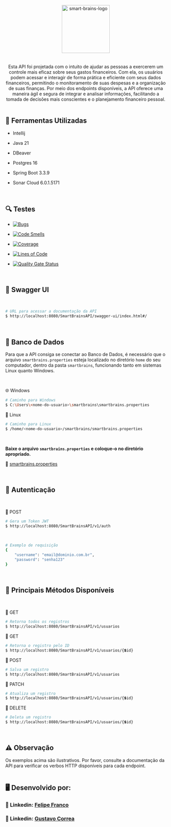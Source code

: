 <div align="center"> <br> 

  <img align="center" alt="smart-brains-logo" height="150" width="150" src="https://github.com/user-attachments/assets/a80a0c13-12d8-4255-ae61-768fa7d35b3e" />
</div> <br>  <br> 


<div align="center">
  Esta API foi projetada com o intuito de ajudar as pessoas a exercerem um controle mais eficaz sobre seus gastos financeiros. Com ela, os usuários podem acessar e interagir de forma prática e eficiente com seus dados financeiros, permitindo o        
  monitoramento de suas despesas e a organização de suas finanças. Por meio dos endpoints disponíveis, a API oferece uma maneira ágil e segura de integrar e analisar informações, facilitando a tomada de decisões mais conscientes e o planejamento     
  financeiro pessoal.
</div>


 <br> 


## 🚀 Ferramentas Utilizadas

* Intellij

* Java 21

* DBeaver

* Postgres 16

* Spring Boot 3.3.9

* Sonar Cloud 6.0.1.5171


 <br> 


## 🔍 Testes

* [![Bugs](https://sonarcloud.io/api/project_badges/measure?project=WiseFinances_SmartBrainsAPI&metric=bugs)](https://sonarcloud.io/summary/new_code?id=WiseFinances_SmartBrainsAPI)

* [![Code Smells](https://sonarcloud.io/api/project_badges/measure?project=WiseFinances_SmartBrainsAPI&metric=code_smells)](https://sonarcloud.io/summary/new_code?id=WiseFinances_SmartBrainsAPI)

* [![Coverage](https://sonarcloud.io/api/project_badges/measure?project=WiseFinances_SmartBrainsAPI&metric=coverage)](https://sonarcloud.io/summary/new_code?id=WiseFinances_SmartBrainsAPI)

* [![Lines of Code](https://sonarcloud.io/api/project_badges/measure?project=WiseFinances_SmartBrainsAPI&metric=ncloc)](https://sonarcloud.io/summary/new_code?id=WiseFinances_SmartBrainsAPI)
  
* [![Quality Gate Status](https://sonarcloud.io/api/project_badges/measure?project=WiseFinances_SmartBrainsAPI&metric=alert_status)](https://sonarcloud.io/summary/new_code?id=WiseFinances_SmartBrainsAPI)


 <br> 


## 📑 Swagger UI

<br>

```bash
# URL para acessar a documentação da API 
$ http://localhost:8080/SmartBrainsAPI/swagger-ui/index.html#/
```


<br>


## 🐘 Banco de Dados

Para que a API consiga se conectar ao Banco de Dados, é necessário que o arquivo `smartbrains.properties` esteja localizado no diretório `home` do seu computador, dentro da pasta `smartbrains`, funcionando tanto em sistemas Linux quanto Windows.


 <br>


🌐 Windows
```bash
# Caminho para Windows
$ C:\Users\<nome-do-usuario>\smartbrains\smartbrains.properties
```

🐧 Linux
```bash
# Caminho para Linux
$ /home/<nome-do-usuario>/smartbrains/smartbrains.properties
```


 <br>


**Baixe o arquivo `smartbrains.properties` e coloque-o no diretório apropriado.**

🔹 [smartbrains.properties](dist/smartbrains.properties)


<br>


## 🔐 Autenticação

 <br>

  🔹 POST
```bash
# Gera um Token JWT 
$ http://localhost:8080/SmartBrainsAPI/v1/auth
```

 <br>
 
```bash
# Exemplo de requisição
{
    "username": "email@dominio.com.br",
    "password": "senha123"
}
```


 <br>


## 🔷 Principais Métodos Disponíveis

 <br> 

🔹 GET
```bash
# Retorna todos os registros
$ http://localhost:8080/SmartBrainsAPI/v1/usuarios
```

🔹 GET
```bash
# Retorna o registro pelo ID
$ http://localhost:8080/SmartBrainsAPI/v1/usuarios/{💲id}
```

🔹 POST
```bash
# Salva um registro
$ http://localhost:8080/SmartBrainsAPI/v1/usuarios
```

🔹 PATCH
```bash
# Atualiza um registro
$ http://localhost:8080/SmartBrainsAPI/v1/usuarios/{💲id}
```

🔹 DELETE
```bash
# Deleta um registro
$ http://localhost:8080/SmartBrainsAPI/v1/usuarios/{💲id}
```


<br>


## ⚠️ Observação

<div align="left">
  Os exemplos acima são ilustrativos. Por favor, consulte a documentação da API para verificar os verbos HTTP disponíveis para cada endpoint.
</div>


<br> 


## 🖥️ Desenvolvido por:

### 📝 Linkedin: [Felipe Franco](https://www.linkedin.com)
### 📝 Linkedin: [Gustavo Correa](https://www.linkedin.com/in/gustavo-chauar-correa-946168269/)
